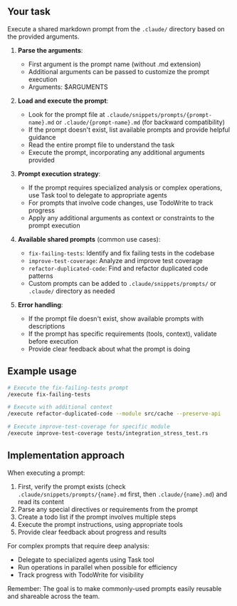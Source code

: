 ## Your task

Execute a shared markdown prompt from the `.claude/` directory based on the provided arguments.

1. **Parse the arguments**:
   - First argument is the prompt name (without .md extension)
   - Additional arguments can be passed to customize the prompt execution
   - Arguments: $ARGUMENTS

2. **Load and execute the prompt**:
   - Look for the prompt file at `.claude/snippets/prompts/{prompt-name}.md` or `.claude/{prompt-name}.md` (for backward compatibility)
   - If the prompt doesn't exist, list available prompts and provide helpful guidance
   - Read the entire prompt file to understand the task
   - Execute the prompt, incorporating any additional arguments provided

3. **Prompt execution strategy**:
   - If the prompt requires specialized analysis or complex operations, use Task tool to delegate to appropriate agents
   - For prompts that involve code changes, use TodoWrite to track progress
   - Apply any additional arguments as context or constraints to the prompt execution

4. **Available shared prompts** (common use cases):
   - `fix-failing-tests`: Identify and fix failing tests in the codebase
   - `improve-test-coverage`: Analyze and improve test coverage
   - `refactor-duplicated-code`: Find and refactor duplicated code patterns
   - Custom prompts can be added to `.claude/snippets/prompts/` or `.claude/` directory as needed

5. **Error handling**:
   - If the prompt file doesn't exist, show available prompts with descriptions
   - If the prompt has specific requirements (tools, context), validate before execution
   - Provide clear feedback about what the prompt is doing

## Example usage

```bash
# Execute the fix-failing-tests prompt
/execute fix-failing-tests

# Execute with additional context
/execute refactor-duplicated-code --module src/cache --preserve-api

# Execute improve-test-coverage for specific module
/execute improve-test-coverage tests/integration_stress_test.rs
```

## Implementation approach

When executing a prompt:
1. First, verify the prompt exists (check `.claude/snippets/prompts/{name}.md` first, then `.claude/{name}.md`) and read its content
2. Parse any special directives or requirements from the prompt
3. Create a todo list if the prompt involves multiple steps
4. Execute the prompt instructions, using appropriate tools
5. Provide clear feedback about progress and results

For complex prompts that require deep analysis:
- Delegate to specialized agents using Task tool
- Run operations in parallel when possible for efficiency
- Track progress with TodoWrite for visibility

Remember: The goal is to make commonly-used prompts easily reusable and shareable across the team.
